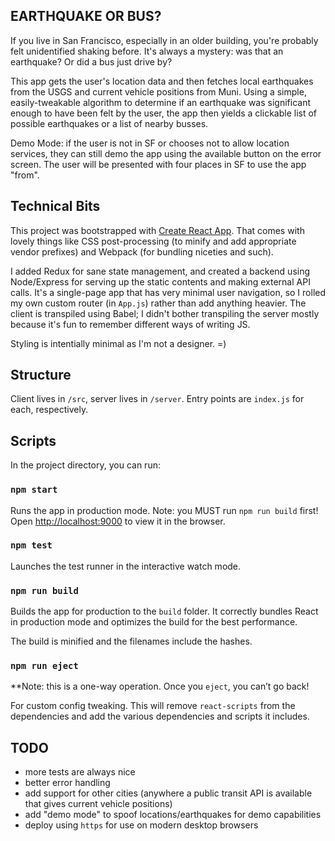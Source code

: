 
## EARTHQUAKE OR BUS?

If you live in San Francisco, especially in an older building, you're probably
felt unidentified shaking before. It's always a mystery: was that an earthquake?
Or did a bus just drive by?

This app gets the user's location data and then fetches local earthquakes from
the USGS and current vehicle positions from Muni. Using a simple, easily-tweakable
algorithm to determine if an earthquake was significant enough to have
been felt by the user, the app then yields a clickable list of possible
earthquakes or a list of nearby busses.

Demo Mode: if the user is not in SF or chooses not to allow location services, they
can still demo the app using the available button on the error screen. The user will
be presented with four places in SF to use the app "from".


## Technical Bits

This project was bootstrapped with [Create React
App](https://github.com/facebookincubator/create-react-app). That comes with
lovely things like CSS post-processing (to minify and add appropriate vendor
prefixes) and Webpack (for bundling niceties and such).

I added Redux for sane state management, and created a backend using
Node/Express for serving up the static contents and making external API calls.
It's a single-page app that has very minimal user navigation, so I rolled my own
custom router (in `App.js`) rather than add anything heavier. The client is
transpiled using Babel; I didn't bother transpiling the server mostly because
it's fun to remember different ways of writing JS.

Styling is intentially minimal as I'm not a designer.  =)


## Structure

Client lives in `/src`, server lives in `/server`. Entry points are `index.js`
for each, respectively.


## Scripts

In the project directory, you can run:

### `npm start`

Runs the app in production mode.
Note: you MUST run `npm run build` first!
Open [http://localhost:9000](http://localhost:9000) to view it in the browser.

### `npm test`

Launches the test runner in the interactive watch mode.

### `npm run build`

Builds the app for production to the `build` folder.
It correctly bundles React in production mode and optimizes the build for the
best performance.

The build is minified and the filenames include the hashes.

### `npm run eject`

**Note: this is a one-way operation. Once you `eject`, you can’t go back!

For custom config tweaking. This will remove `react-scripts` from the
dependencies and add the various dependencies and scripts it includes.


## TODO
- more tests are always nice
- better error handling
- add support for other cities (anywhere a public transit API is available that
gives current vehicle positions)
- add "demo mode" to spoof locations/earthquakes for demo capabilities
- deploy using `https` for use on modern desktop browsers
